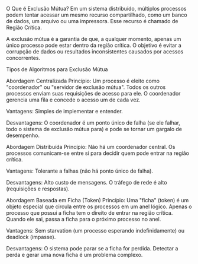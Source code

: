 O Que é Exclusão Mútua?
  Em um sistema distribuído, múltiplos processos podem tentar acessar um mesmo recurso compartilhado, como um banco de dados, um arquivo ou uma impressora. Esse recurso é chamado de Região Crítica.

  A exclusão mútua é a garantia de que, a qualquer momento, apenas um único processo pode estar dentro da região crítica. O objetivo é evitar a corrupção de dados ou resultados inconsistentes causados por acessos concorrentes.

Tipos de Algoritmos para Exclusão Mútua

  Abordagem Centralizada Princípio: Um processo é eleito como "coordenador" ou "servidor de exclusão mútua". Todos os outros processos enviam suas requisições de acesso para ele. O coordenador gerencia uma fila e concede o acesso um de cada vez.
  
  Vantagens: Simples de implementar e entender.

  Desvantagens: O coordenador é um ponto único de falha (se ele falhar, todo o sistema de exclusão mútua para) e pode se tornar um gargalo de desempenho.

  Abordagem Distribuída Princípio: Não há um coordenador central. Os processos comunicam-se entre si para decidir quem pode entrar na região crítica.
  
  Vantagens: Tolerante a falhas (não há ponto único de falha).

  Desvantagens: Alto custo de mensagens. O tráfego de rede é alto (requisições e respostas).

  Abordagem Baseada em Ficha (Token) Princípio: Uma "ficha" (token) é um objeto especial que circula entre os processos em um anel lógico. Apenas o processo que possui a ficha tem o direito de entrar na região crítica. Quando ele sai, passa a ficha para o próximo processo no anel.
  
  Vantagens: Sem starvation (um processo esperando indefinidamente) ou deadlock (impasse).

  Desvantagens: O sistema pode parar se a ficha for perdida. Detectar a perda e gerar uma nova ficha é um problema complexo.
